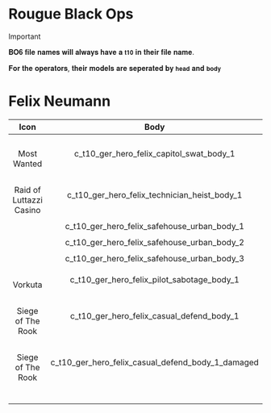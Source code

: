 # Rougue Black Ops 



> [!IMPORTANT]
> 
>𝐁𝐎𝟔 𝐟𝐢𝐥𝐞 𝐧𝐚𝐦𝐞𝐬 𝐰𝐢𝐥𝐥 𝐚𝐥𝐰𝐚𝐲𝐬 𝐡𝐚𝐯𝐞 𝐚 `𝐭𝟏𝟎` 𝐢𝐧 𝐭𝐡𝐞𝐢𝐫 𝐟𝐢𝐥𝐞 𝐧𝐚𝐦𝐞.
>
> 𝐅𝐨𝐫 𝐭𝐡𝐞 𝐨𝐩𝐞𝐫𝐚𝐭𝐨𝐫𝐬, 𝐭𝐡𝐞𝐢𝐫 𝐦𝐨𝐝𝐞𝐥𝐬 𝐚𝐫𝐞 𝐬𝐞𝐩𝐞𝐫𝐚𝐭𝐞𝐝 𝐛𝐲 `𝐡𝐞𝐚𝐝` 𝐚𝐧𝐝 `𝐛𝐨𝐝𝐲`
>



 #  Felix Neumann
 


| Icon | Body | Head | Arms |
| :--: | :--: | :--: | :--: |
| | | | | 
 <br>Most Wanted  | c_t10_ger_hero_felix_capitol_swat_body_1 | head_c_t10_ger_hero_felix_no_glasses |  N/A
| | | | | 
<br>Raid of Luttazzi Casino  | c_t10_ger_hero_felix_technician_heist_body_1 |  head_c_t10_ger_hero_felix_ |  c_t10_ger_hero_felix_technician_heist_vm_1
| | | | | 
 <br>  | c_t10_ger_hero_felix_safehouse_urban_body_1 | head_c_t10_ger_hero_felix_no_glasses_no_glasses |  N/A
| | | | | 
 <br>  | c_t10_ger_hero_felix_safehouse_urban_body_2 | head_c_t10_ger_hero_felix_no_glasses_ |  N/A
| | | | | 
 <br>  | c_t10_ger_hero_felix_safehouse_urban_body_3 | head_c_t10_ger_hero_felix_no_glasses_no_glasses |  N/A
| | | | | 
 <br> Vorkuta | c_t10_ger_hero_felix_pilot_sabotage_body_1 | head_c_t10_ger_hero_felix_no_glasses |  N/A
| | | | | 
 <br> Siege of The Rook | c_t10_ger_hero_felix_casual_defend_body_1 | head_c_t10_ger_hero_felix_no_glasses |  N/A
| | | | | 
 <br> Siege of The Rook | c_t10_ger_hero_felix_casual_defend_body_1_damaged | head_c_t10_ger_hero_felix_no_glasses_no_glasses_dirty |  N/A
| | | | | 
 <br>  |  |  |  N/A
| | | | | 
